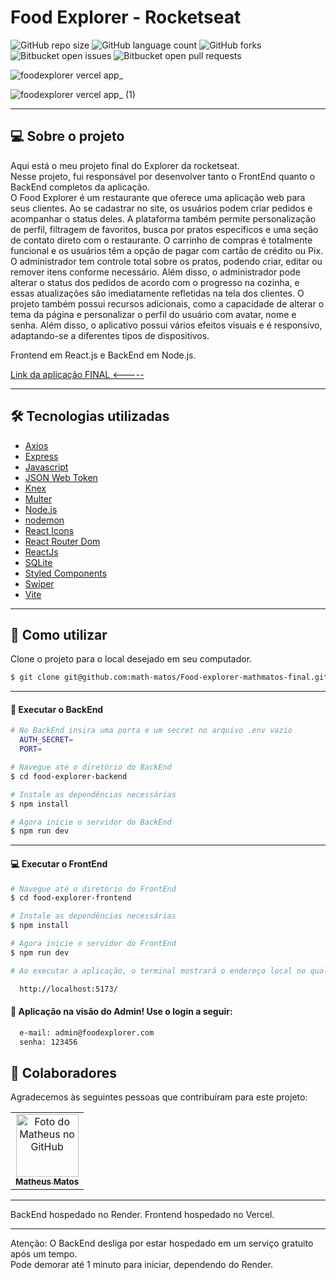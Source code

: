 # Food Explorer - Rocketseat

![GitHub repo size](https://img.shields.io/github/repo-size/math-matos/Food-explorer-mathmatos-final?style=for-the-badge)
![GitHub language count](https://img.shields.io/github/languages/count/math-matos/Food-explorer-mathmatos-final?style=for-the-badge)
![GitHub forks](https://img.shields.io/github/forks/math-matos/Food-explorer-mathmatos-final?style=for-the-badge)
![Bitbucket open issues](https://img.shields.io/bitbucket/issues/math-matos/Food-explorer-mathmatos-final?style=for-the-badge)
![Bitbucket open pull requests](https://img.shields.io/bitbucket/pr-raw/math-matos/Food-explorer-mathmatos-final?style=for-the-badge)

![foodexplorer vercel app_](https://cdn.discordapp.com/attachments/1123723265618219089/1123775317010567238/image_1.png)

![foodexplorer vercel app_ (1)](https://cdn.discordapp.com/attachments/1123723265618219089/1123775326686818364/image2_1.png)

___

## 💻 Sobre o projeto
Aqui está o meu projeto final do Explorer da rocketseat.
<br>
Nesse projeto, fui responsável por desenvolver tanto o FrontEnd quanto o BackEnd completos da aplicação.
<br>
O Food Explorer é um restaurante que oferece uma aplicação web para seus clientes. Ao se cadastrar no site, os usuários podem criar pedidos e acompanhar o status deles. A plataforma também permite personalização de perfil, filtragem de favoritos, busca por pratos específicos e uma seção de contato direto com o restaurante. O carrinho de compras é totalmente funcional e os usuários têm a opção de pagar com cartão de crédito ou Pix. O administrador tem controle total sobre os pratos, podendo criar, editar ou remover itens conforme necessário. Além disso, o administrador pode alterar o status dos pedidos de acordo com o progresso na cozinha, e essas atualizações são imediatamente refletidas na tela dos clientes. O projeto também possui recursos adicionais, como a capacidade de alterar o tema da página e personalizar o perfil do usuário com avatar, nome e senha. Além disso, o aplicativo possui vários efeitos visuais e é responsivo, adaptando-se a diferentes tipos de dispositivos.

Frontend em React.js e BackEnd em Node.js.

[Link da aplicação FINAL <----- ](https://food-explorer-mathmatos-final.vercel.app/)

___


## 🛠 Tecnologias utilizadas

- [Axios](https://www.npmjs.com/package/axios)
- [Express](https://expressjs.com)
- [Javascript](https://developer.mozilla.org/pt-BR/docs/Web/JavaScript)
- [JSON Web Token](https://www.npmjs.com/package/jsonwebtoken)
- [Knex](https://knexjs.org)
- [Multer](https://www.npmjs.com/package/multer)
- [Node.js](https://nodejs.org/en)
- [nodemon](https://www.npmjs.com/package/nodemon)
- [React Icons](https://react-icons.github.io/react-icons)
- [React Router Dom](https://react-icons.github.io/react-icons)
- [ReactJs](https://reactjs.org)
- [SQLite](https://www.sqlite.org/index.html)
- [Styled Components](https://styled-components.com)
- [Swiper](https://swiperjs.com)
- [Vite](https://vitejs.dev)

___

## 🚀 Como utilizar

Clone o projeto para o local desejado em seu computador.

```bash
$ git clone git@github.com:math-matos/Food-explorer-mathmatos-final.git
```
___

#### 🧠 Executar o BackEnd
```bash
# No BackEnd insira uma porta e um secret no arquivo .env vazio
  AUTH_SECRET=
  PORT=

# Navegue até o diretório do BackEnd
$ cd food-explorer-backend

# Instale as dependências necessárias
$ npm install

# Agora inicie o servidor do BackEnd
$ npm run dev
```
___

#### 💻 Executar o FrontEnd
```bash
# Navegue até o diretório do FrontEnd
$ cd food-explorer-frontend

# Instale as dependências necessárias
$ npm install

# Agora inicie o servidor do FrontEnd
$ npm run dev

# Ao executar a aplicação, o terminal mostrará o endereço local no qual ela está sendo executada. Basta digitar o mesmo endereço em seu navegador preferido:

  http://localhost:5173/
```

#### 🧔 Aplicação na visão do Admin! Use o login a seguir:

```bash
  e-mail: admin@foodexplorer.com
  senha: 123456
```

## 🤝 Colaboradores

Agradecemos às seguintes pessoas que contribuíram para este projeto:

<table>
  <tr>
    <td align="center">
      <a href="#">
        <img src="https://cdn.discordapp.com/attachments/988524143400067084/1123770465832411177/106177721.jfif" width="100px;" alt="Foto do Matheus no GitHub"/><br>
        <sub>
          <b>Matheus Matos</b>
        </sub>
      </a>
    </td>
  </tr>
</table>

___

BackEnd hospedado no Render.
Frontend hospedado no Vercel.

___
Atenção: O BackEnd desliga por estar hospedado em um serviço gratuito após um tempo.
<br>
Pode demorar até 1 minuto para iniciar, dependendo do Render.
